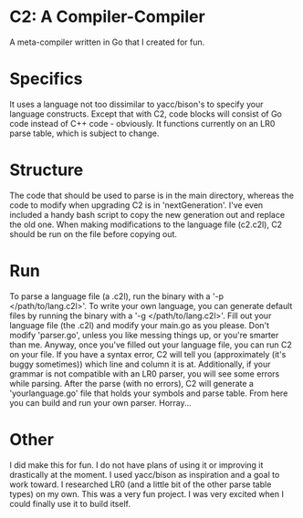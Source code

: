 # C2: A Compiler-Compiler
A meta-compiler written in Go that I created for fun.

# Specifics
It uses a language not too dissimilar to yacc/bison's to specify your language constructs.
Except that with C2, code blocks will consist of Go code instead of C++ code - obviously.
It functions currently on an LR0 parse table, which is subject to change.

# Structure
The code that should be used to parse is in the main directory,
whereas the code to modify when upgrading C2 is in 'nextGeneration'.
I've even included a handy bash script to copy the new generation out and replace the old one.
When making modifications to the language file (c2.c2l), C2 should be run on the file before copying out.

# Run
To parse a language file (a .c2l), run the binary with a '-p </path/to/lang.c2l>'.
To write your own language, you can generate default files by running the binary with a '-g </path/to/lang.c2l>'.
Fill out your language file (the .c2l) and modify your main.go as you please.
Don't modify 'parser.go', unless you like messing things up, or you're smarter than me.
Anyway, once you've filled out your language file, you can run C2 on your file.
If you have a syntax error, C2 will tell you (approximately (it's buggy sometimes)) which line and column it is at.
Additionally, if your grammar is not compatible with an LR0 parser, you will see some errors while parsing.
After the parse (with no errors), C2 will generate a 'yourlanguage.go' file that holds your symbols and parse table.
From here you can build and run your own parser. Horray...

# Other
I did make this for fun. I do not have plans of using it or improving it drastically at the moment.
I used yacc/bison as inspiration and a goal to work toward.
I researched LR0 (and a little bit of the other parse table types) on my own.
This was a very fun project. I was very excited when I could finally use it to build itself.
